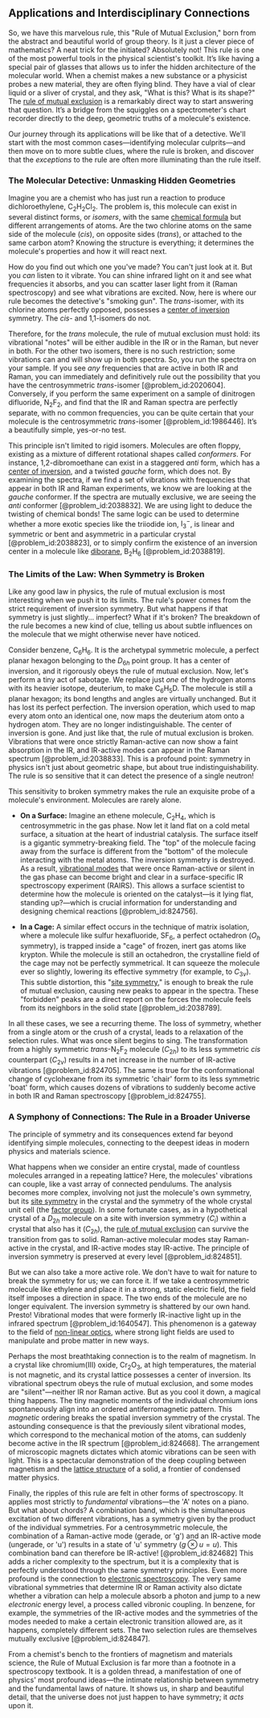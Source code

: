 ## Applications and Interdisciplinary Connections

So, we have this marvelous rule, this "Rule of Mutual Exclusion," born from the abstract and beautiful world of group theory. Is it just a clever piece of mathematics? A neat trick for the initiated? Absolutely not! This rule is one of the most powerful tools in the physical scientist's toolkit. It’s like having a special pair of glasses that allows us to infer the hidden architecture of the molecular world. When a chemist makes a new substance or a physicist probes a new material, they are often flying blind. They have a vial of clear liquid or a sliver of crystal, and they ask, "What is this? What is its shape?" The [rule of mutual exclusion](@article_id:145621) is a remarkably direct way to start answering that question. It’s a bridge from the squiggles on a spectrometer's chart recorder directly to the deep, geometric truths of a molecule's existence.

Our journey through its applications will be like that of a detective. We'll start with the most common cases—identifying molecular culprits—and then move on to more subtle clues, where the rule is broken, and discover that the *exceptions* to the rule are often more illuminating than the rule itself.

### The Molecular Detective: Unmasking Hidden Geometries

Imagine you are a chemist who has just run a reaction to produce dichloroethylene, $\text{C}_2\text{H}_2\text{Cl}_2$. The problem is, this molecule can exist in several distinct forms, or *isomers*, with the same [chemical formula](@article_id:143442) but different arrangements of atoms. Are the two chlorine atoms on the same side of the molecule (*cis*), on opposite sides (*trans*), or attached to the same carbon atom? Knowing the structure is everything; it determines the molecule's properties and how it will react next.

How do you find out which one you've made? You can't just look at it. But you *can* listen to it vibrate. You can shine infrared light on it and see what frequencies it absorbs, and you can scatter laser light from it (Raman spectroscopy) and see what vibrations are excited. Now, here is where our rule becomes the detective's "smoking gun". The *trans*-isomer, with its chlorine atoms perfectly opposed, possesses a [center of inversion](@article_id:272534) symmetry. The *cis*- and 1,1-isomers do not.

Therefore, for the *trans* molecule, the rule of mutual exclusion must hold: its vibrational "notes" will be either audible in the IR or in the Raman, but never in both. For the other two isomers, there is no such restriction; some vibrations can and will show up in both spectra. So, you run the spectra on your sample. If you see *any* frequencies that are active in both IR and Raman, you can immediately and definitively rule out the possibility that you have the centrosymmetric *trans*-isomer [@problem_id:2020604]. Conversely, if you perform the same experiment on a sample of dinitrogen difluoride, $\text{N}_2\text{F}_2$, and find that the IR and Raman spectra are perfectly separate, with no common frequencies, you can be quite certain that your molecule is the centrosymmetric *trans*-isomer [@problem_id:1986446]. It’s a beautifully simple, yes-or-no test.

This principle isn't limited to rigid isomers. Molecules are often floppy, existing as a mixture of different rotational shapes called *conformers*. For instance, 1,2-dibromoethane can exist in a staggered *anti* form, which has a [center of inversion](@article_id:272534), and a twisted *gauche* form, which does not. By examining the spectra, if we find a set of vibrations with frequencies that appear in both IR and Raman experiments, we know we are looking at the *gauche* conformer. If the spectra are mutually exclusive, we are seeing the *anti* conformer [@problem_id:2038832]. We are using light to deduce the twisting of chemical bonds! The same logic can be used to determine whether a more exotic species like the triiodide ion, $\text{I}_3^-$, is linear and symmetric or bent and asymmetric in a particular crystal [@problem_id:2038823], or to simply confirm the existence of an inversion center in a molecule like [diborane](@article_id:155892), $\text{B}_2\text{H}_6$ [@problem_id:2038819].

### The Limits of the Law: When Symmetry is Broken

Like any good law in physics, the rule of mutual exclusion is most interesting when we push it to its limits. The rule's power comes from the strict requirement of inversion symmetry. But what happens if that symmetry is just slightly... imperfect? What if it's broken? The breakdown of the rule becomes a new kind of clue, telling us about subtle influences on the molecule that we might otherwise never have noticed.

Consider benzene, $\text{C}_6\text{H}_6$. It is the archetypal symmetric molecule, a perfect planar hexagon belonging to the $D_{6h}$ point group. It has a center of inversion, and it rigorously obeys the rule of mutual exclusion. Now, let's perform a tiny act of sabotage. We replace just *one* of the hydrogen atoms with its heavier isotope, deuterium, to make $\text{C}_6\text{H}_5\text{D}$. The molecule is still a planar hexagon; its bond lengths and angles are virtually unchanged. But it has lost its perfect perfection. The inversion operation, which used to map every atom onto an identical one, now maps the deuterium atom onto a hydrogen atom. They are no longer indistinguishable. The center of inversion is gone. And just like that, the rule of mutual exclusion is broken. Vibrations that were once strictly Raman-active can now show a faint absorption in the IR, and IR-active modes can appear in the Raman spectrum [@problem_id:2038833]. This is a profound point: symmetry in physics isn't just about geometric shape, but about true indistinguishability. The rule is so sensitive that it can detect the presence of a single neutron!

This sensitivity to broken symmetry makes the rule an exquisite probe of a molecule's environment. Molecules are rarely alone.
*   **On a Surface:** Imagine an ethene molecule, $\text{C}_2\text{H}_4$, which is centrosymmetric in the gas phase. Now let it land flat on a cold metal surface, a situation at the heart of industrial catalysis. The surface itself is a gigantic symmetry-breaking field. The "top" of the molecule facing away from the surface is different from the "bottom" of the molecule interacting with the metal atoms. The inversion symmetry is destroyed. As a result, [vibrational modes](@article_id:137394) that were once Raman-active or silent in the gas phase can become bright and clear in a surface-specific IR spectroscopy experiment (RAIRS). This allows a surface scientist to determine how the molecule is oriented on the catalyst—is it lying flat, standing up?—which is crucial information for understanding and designing chemical reactions [@problem_id:824756].

*   **In a Cage:** A similar effect occurs in the technique of matrix isolation, where a molecule like sulfur hexafluoride, $\text{SF}_6$, a perfect octahedron ($O_h$ symmetry), is trapped inside a "cage" of frozen, inert gas atoms like krypton. While the molecule is still an octahedron, the crystalline field of the cage may not be perfectly symmetrical. It can squeeze the molecule ever so slightly, lowering its effective symmetry (for example, to $C_{3v}$). This subtle distortion, this "[site symmetry](@article_id:183183)," is enough to break the rule of mutual exclusion, causing new peaks to appear in the spectra. These "forbidden" peaks are a direct report on the forces the molecule feels from its neighbors in the solid state [@problem_id:2038789].

In all these cases, we see a recurring theme. The loss of symmetry, whether from a single atom or the crush of a crystal, leads to a relaxation of the selection rules. What was once silent begins to sing. The transformation from a highly symmetric *trans*-$\text{N}_2\text{F}_2$ molecule ($C_{2h}$) to its less symmetric *cis* counterpart ($C_{2v}$) results in a net increase in the number of IR-active vibrations [@problem_id:824705]. The same is true for the conformational change of cyclohexane from its symmetric 'chair' form to its less symmetric 'boat' form, which causes dozens of vibrations to suddenly become active in both IR and Raman spectroscopy [@problem_id:824755].

### A Symphony of Connections: The Rule in a Broader Universe

The principle of symmetry and its consequences extend far beyond identifying simple molecules, connecting to the deepest ideas in modern physics and materials science.

What happens when we consider an entire crystal, made of countless molecules arranged in a repeating lattice? Here, the molecules' vibrations can couple, like a vast array of connected pendulums. The analysis becomes more complex, involving not just the molecule's own symmetry, but its [site symmetry](@article_id:183183) in the crystal and the symmetry of the whole crystal unit cell (the [factor group](@article_id:152481)). In some fortunate cases, as in a hypothetical crystal of a $D_{2h}$ molecule on a site with inversion symmetry ($C_i$) within a crystal that also has it ($C_{2h}$), the [rule of mutual exclusion](@article_id:145621) can survive the transition from gas to solid. Raman-active molecular modes stay Raman-active in the crystal, and IR-active modes stay IR-active. The principle of inversion symmetry is preserved at every level [@problem_id:824851].

But we can also take a more active role. We don't have to wait for nature to break the symmetry for us; we can force it. If we take a centrosymmetric molecule like ethylene and place it in a strong, static electric field, the field itself imposes a direction in space. The two ends of the molecule are no longer equivalent. The inversion symmetry is shattered by our own hand. Presto! Vibrational modes that were formerly IR-inactive light up in the infrared spectrum [@problem_id:1640547]. This phenomenon is a gateway to the field of [non-linear optics](@article_id:268886), where strong light fields are used to manipulate and probe matter in new ways.

Perhaps the most breathtaking connection is to the realm of magnetism. In a crystal like chromium(III) oxide, $\text{Cr}_2\text{O}_3$, at high temperatures, the material is not magnetic, and its crystal lattice possesses a center of inversion. Its vibrational spectrum obeys the rule of mutual exclusion, and some modes are "silent"—neither IR nor Raman active. But as you cool it down, a magical thing happens. The tiny magnetic moments of the individual chromium ions spontaneously align into an ordered antiferromagnetic pattern. This *magnetic* ordering breaks the spatial inversion symmetry of the crystal. The astounding consequence is that the previously silent vibrational modes, which correspond to the mechanical motion of the atoms, can suddenly become active in the IR spectrum [@problem_id:824668]. The arrangement of microscopic magnets dictates which atomic vibrations can be seen with light. This is a spectacular demonstration of the deep coupling between magnetism and the [lattice structure](@article_id:145170) of a solid, a frontier of condensed matter physics.

Finally, the ripples of this rule are felt in other forms of spectroscopy. It applies most strictly to *fundamental* vibrations—the 'A' notes on a piano. But what about chords? A combination band, which is the simultaneous excitation of two different vibrations, has a symmetry given by the product of the individual symmetries. For a centrosymmetric molecule, the combination of a Raman-active mode (gerade, or 'g') and an IR-active mode (ungerade, or 'u') results in a state of 'u' symmetry ($g \otimes u = u$). This combination band can therefore be IR-active! [@problem_id:824682] This adds a richer complexity to the spectrum, but it is a complexity that is perfectly understood through the same symmetry principles. Even more profound is the connection to [electronic spectroscopy](@article_id:154558). The very same vibrational symmetries that determine IR or Raman activity also dictate whether a vibration can help a molecule absorb a photon and jump to a new *electronic* energy level, a process called vibronic coupling. In benzene, for example, the symmetries of the IR-active modes and the symmetries of the modes needed to make a certain electronic transition allowed are, as it happens, completely different sets. The two selection rules are themselves mutually exclusive [@problem_id:824847].

From a chemist's bench to the frontiers of magnetism and materials science, the Rule of Mutual Exclusion is far more than a footnote in a spectroscopy textbook. It is a golden thread, a manifestation of one of physics' most profound ideas—the intimate relationship between symmetry and the fundamental laws of nature. It shows us, in sharp and beautiful detail, that the universe does not just happen to have symmetry; it *acts* upon it.